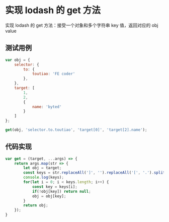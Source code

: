 # 实现 lodash 的 get 方法
实现 lodash 的 get 方法：接受一个对象和多个字符串 key 值，返回对应的 obj value

## 测试用例
```javascript
var obj = {
    selector: {
        to: {
            toutiao: 'FE coder'
        },
    },
    target: [
        1,
        2,
        {
            name: 'byted'
        }
    ]
};

get(obj, 'selector.to.toutiao', 'target[0]', 'target[2].name');
```

## 代码实现
```javascript
var get = (target, ...args) => {
    return args.map(str => {
        let obj = target;
        const keys = str.replaceAll(']', '').replaceAll('[', '.').split('.');
        console.log(keys);
        for(let i = 0; i < keys.length; i++) {
            const key = keys[i];
            if(!obj[key]) return null;
            obj = obj[key];
        }
        return obj;
    });
}
```